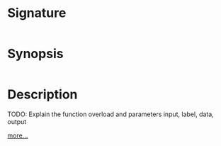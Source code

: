 # Signature
```vikid-signature
```

# Synopsis
```vikid-synopsis
```

# Description
TODO: Explain the function overload and parameters input, label, data, output

[more...](data)